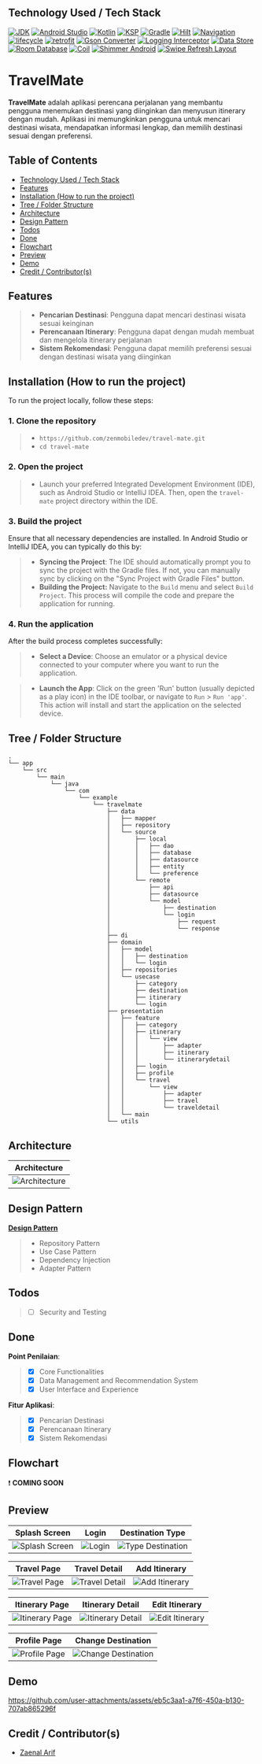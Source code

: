 
## Technology Used / Tech Stack

[![JDK](https://img.shields.io/badge/openjdk-21.0.3-437291?style=for-the-badge&logo=openJdk&logoColor=white)](https://openjdk.org/)
[![Android Studio](https://img.shields.io/badge/Android_Studio-2024.2.1_Patch_3-3DDC84?style=for-the-badge&logo=android-studio&logoColor=white)](https://developer.android.com/studio)
[![Kotlin](https://img.shields.io/badge/Kotlin-1.9.24-7F52FF?style=for-the-badge&logo=kotlin&logoColor=white)](http://kotlinlang.org)
[![KSP](https://img.shields.io/badge/KSP-1.9.24--1.0.20-7F52FF?style=for-the-badge&logo=kotlin&logoColor=white)](https://github.com/google/ksp)
[![Gradle](https://img.shields.io/badge/gradle-8.9-02303A?style=for-the-badge&logo=gradle&logoColor=white)](https://developer.android.com/studio/releases/gradle-plugin)
[![Hilt](https://img.shields.io/badge/hilt-2.51.1-3DDC84?style=for-the-badge&logo=android&logoColor=white)](https://developer.android.com/training/dependency-injection/hilt-android)
[![Navigation](https://img.shields.io/badge/Navigation-2.8.5-3DDC84?style=for-the-badge&logo=android&logoColor=white)](https://developer.android.com/jetpack/androidx/releases/navigation)
[![lifecycle](https://img.shields.io/badge/Lifecycle-2.8.7-3DDC84?style=for-the-badge&logo=android&logoColor=white)](https://developer.android.com/jetpack/androidx/releases/lifecycle)
[![retrofit](https://img.shields.io/badge/Retrofit-2.11.0-000000?style=for-the-badge&logo=github&logoColor=white)](https://github.com/square/retrofit)
[![Gson Converter](https://img.shields.io/badge/Converter_Gson-2.11.0-000000?style=for-the-badge&logo=github&logoColor=white)](https://github.com/square/retrofit/blob/trunk/retrofit-converters/gson/README.md)
[![Logging Interceptor](https://img.shields.io/badge/Logging_Interceptor-4.9.1-000000?style=for-the-badge&logo=github&logoColor=white)](https://github.com/square/okhttp/tree/master/okhttp-logging-interceptor)
[![Data Store](https://img.shields.io/badge/Data_Store_Preference-1.0.0-3DDC84?style=for-the-badge&logo=android&logoColor=white)](https://developer.android.com/jetpack/androidx/releases/datastore)
[![Room Database](https://img.shields.io/badge/Room_Database-2.6.1-3DDC84?style=for-the-badge&logo=android&logoColor=white)](https://developer.android.com/jetpack/androidx/releases/room)
[![Coil](https://img.shields.io/badge/Coil-3.0.4-000000?style=for-the-badge&logo=github&logoColor=white)](https://coil-kt.github.io/coil/)
[![Shimmer Android](https://img.shields.io/badge/Shimmer_Android-0.5.0-0467DF?style=for-the-badge&logo=meta&logoColor=white)](https://github.com/facebookarchive/shimmer-android)
[![Swipe Refresh Layout](https://img.shields.io/badge/Swipe_Refresh_Layout-1.1.0-3DDC84?style=for-the-badge&logo=android&logoColor=white)](https://developer.android.com/jetpack/androidx/releases/swiperefreshlayout)
# TravelMate

**TravelMate** adalah aplikasi perencana perjalanan yang membantu pengguna menemukan destinasi yang diinginkan dan menyusun itinerary dengan mudah. Aplikasi ini memungkinkan pengguna untuk mencari destinasi wisata, mendapatkan informasi lengkap, dan memilih destinasi sesuai dengan preferensi.


## Table of Contents
- [Technology Used / Tech Stack](#technology-used--tech-stack)
- [Features](#features)
- [Installation (How to run the project)](#installation-how-to-run-the-project)
- [Tree / Folder Structure](#tree--folder-structure)
- [Architecture](#architecture)
- [Design Pattern](#design-pattern)
- [Todos](#todos)
- [Done](#done)
- [Flowchart](#flowchart)
- [Preview](#preview)
- [Demo](#demo)
- [Credit / Contributor(s)](#credit--contributors)
## Features

>- **Pencarian Destinasi**: Pengguna dapat mencari destinasi wisata sesuai keinginan
>- **Perencanaan Itinerary**: Pengguna dapat dengan mudah membuat dan mengelola itinerary perjalanan
>- **Sistem Rekomendasi**: Pengguna dapat memilih preferensi sesuai dengan destinasi wisata yang diinginkan

## Installation (How to run the project)

To run the project locally, follow these steps:

### 1. Clone the repository
>- ```https://github.com/zenmobiledev/travel-mate.git```
>- ```cd travel-mate```

### 2. Open the project
>- Launch your preferred Integrated Development Environment (IDE), such as Android Studio or IntelliJ IDEA. Then, open the ```travel-mate``` project directory within the IDE.

### 3. Build the project
Ensure that all necessary dependencies are installed. In Android Studio or IntelliJ IDEA, you can typically do this by:

>- **Syncing the Project**: The IDE should automatically prompt you to sync the project with the Gradle files. If not, you can manually sync by clicking on the "Sync Project with Gradle Files" button.
>- **Building the Project:** Navigate to the ```Build``` menu and select ```Build Project```. This process will compile the code and prepare the application for running.

### 4. Run the application
After the build process completes successfully:

>- **Select a Device**: Choose an emulator or a physical device connected to your computer where you want to run the application.

>- **Launch the App**: Click on the green 'Run' button (usually depicted as a play icon) in the IDE toolbar, or navigate to ```Run``` > ```Run 'app'```. This action will install and start the application on the selected device.
## Tree / Folder Structure

```
.
└── app
    └── src
        └── main
            └── java
                └── com
                    └── example
                        └── travelmate
                            ├── data
                            │   ├── mapper
                            │   ├── repository
                            │   └── source
                            │       ├── local
                            │       │   ├── dao
                            │       │   ├── database
                            │       │   ├── datasource
                            │       │   ├── entity
                            │       │   └── preference
                            │       └── remote
                            │           ├── api
                            │           ├── datasource
                            │           └── model
                            │               ├── destination
                            │               └── login
                            │                   ├── request
                            │                   └── response
                            ├── di
                            ├── domain
                            │   ├── model
                            │   │   ├── destination
                            │   │   └── login
                            │   ├── repositories
                            │   └── usecase
                            │       ├── category
                            │       ├── destination
                            │       ├── itinerary
                            │       └── login
                            ├── presentation
                            │   ├── feature
                            │   │   ├── category
                            │   │   ├── itinerary
                            │   │   │   └── view
                            │   │   │       ├── adapter
                            │   │   │       ├── itinerary
                            │   │   │       └── itinerarydetail
                            │   │   ├── login
                            │   │   ├── profile
                            │   │   └── travel
                            │   │       └── view
                            │   │           ├── adapter
                            │   │           ├── travel
                            │   │           └── traveldetail
                            │   └── main
                            └── utils
```
## Architecture
|Architecture                      |
|----------------------------------|
|![Architecture](https://github.com/zenmobiledev/travel-mate/blob/master/app/src/main/java/com/example/assets/architecture.png)|
## Design Pattern
**[Design Pattern](https://www.kodeco.com/18409174-common-design-patterns-and-app-architectures-for-android#toc-anchor-001)**
>- Repository Pattern
>- Use Case Pattern
>- Dependency Injection
>- Adapter Pattern

## Todos
>- [ ] Security and Testing

## Done
**Point Penilaian**:
>- [x] Core Functionalities
>- [x] Data Management and Recommendation System
>- [x] User Interface and Experience

**Fitur Aplikasi**:
>- [x]  Pencarian Destinasi
>- [x]  Perencanaan Itinerary
>- [x]  Sistem Rekomendasi

## Flowchart
:exclamation: **COMING SOON**

## Preview
|Splash Screen                     |Login                             |Destination Type                  |
|----------------------------------|----------------------------------|----------------------------------|
|![Splash Screen](https://github.com/zenmobiledev/travel-mate/blob/master/app/src/main/java/com/example/assets/splash_screen.png)|![Login](https://github.com/zenmobiledev/travel-mate/blob/master/app/src/main/java/com/example/assets/login.png)|![Type Destination](https://github.com/zenmobiledev/travel-mate/blob/master/app/src/main/java/com/example/assets/destination_type.png)|

|Travel Page                       |Travel Detail                     |Add Itinerary                     |
|----------------------------------|----------------------------------|----------------------------------|
|![Travel Page](https://github.com/zenmobiledev/travel-mate/blob/master/app/src/main/java/com/example/assets/travel_page.png)|![Travel Detail](https://github.com/zenmobiledev/travel-mate/blob/master/app/src/main/java/com/example/assets/travel_detail.png)|![Add Itinerary](https://github.com/zenmobiledev/travel-mate/blob/master/app/src/main/java/com/example/assets/add_itinerary.png)|

|Itinerary Page                    |Itinerary Detail                  |Edit Itinerary                    |
|----------------------------------|----------------------------------|----------------------------------|
|![Itinerary Page](https://github.com/zenmobiledev/travel-mate/blob/master/app/src/main/java/com/example/assets/itinerary_page.png)|![Itinerary Detail](https://github.com/zenmobiledev/travel-mate/blob/master/app/src/main/java/com/example/assets/itinerary_detail_page.png)|![Edit Itinerary](https://github.com/zenmobiledev/travel-mate/blob/master/app/src/main/java/com/example/assets/edit_itinerary.png)|


|Profile Page                      |Change Destination                |
|----------------------------------|----------------------------------|
|![Profile Page](https://github.com/zenmobiledev/travel-mate/blob/master/app/src/main/java/com/example/assets/profile_page.png)|![Change Destination](https://github.com/zenmobiledev/travel-mate/blob/master/app/src/main/java/com/example/assets/change_destination_page.png)|
## Demo

https://github.com/user-attachments/assets/eb5c3aa1-a7f6-450a-b130-707ab865296f

## Credit / Contributor(s)

- [Zaenal Arif](https://github.com/zenmobiledev)

